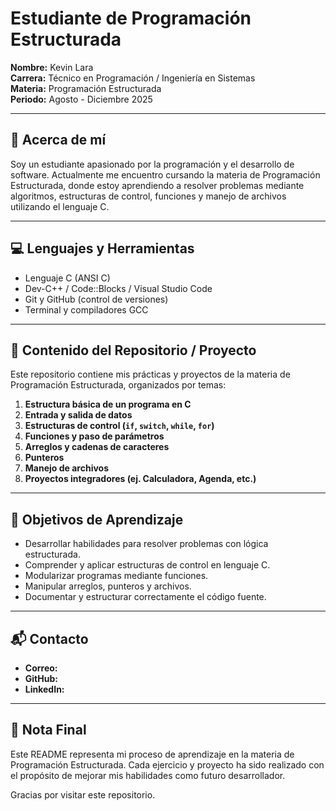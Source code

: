 # Estudiante de Programación Estructurada

**Nombre:** Kevin Lara  
**Carrera:** Técnico en Programación / Ingeniería en Sistemas  
**Materia:** Programación Estructurada  
**Periodo:** Agosto - Diciembre 2025

---

## 📘 Acerca de mí

Soy un estudiante apasionado por la programación y el desarrollo de software. Actualmente me encuentro cursando la materia de Programación Estructurada, donde estoy aprendiendo a resolver problemas mediante algoritmos, estructuras de control, funciones y manejo de archivos utilizando el lenguaje C.

---

## 💻 Lenguajes y Herramientas

- Lenguaje C (ANSI C)
- Dev-C++ / Code::Blocks / Visual Studio Code
- Git y GitHub (control de versiones)
- Terminal y compiladores GCC

---

## 📂 Contenido del Repositorio / Proyecto

Este repositorio contiene mis prácticas y proyectos de la materia de Programación Estructurada, organizados por temas:

1. **Estructura básica de un programa en C**
2. **Entrada y salida de datos**
3. **Estructuras de control (`if`, `switch`, `while`, `for`)**
4. **Funciones y paso de parámetros**
5. **Arreglos y cadenas de caracteres**
6. **Punteros**
7. **Manejo de archivos**
8. **Proyectos integradores (ej. Calculadora, Agenda, etc.)**

---

## 🎯 Objetivos de Aprendizaje

- Desarrollar habilidades para resolver problemas con lógica estructurada.
- Comprender y aplicar estructuras de control en lenguaje C.
- Modularizar programas mediante funciones.
- Manipular arreglos, punteros y archivos.
- Documentar y estructurar correctamente el código fuente.

---

## 📬 Contacto

- **Correo:**  
- **GitHub:**  
- **LinkedIn:** 

---

## 🚀 Nota Final

Este README representa mi proceso de aprendizaje en la materia de Programación Estructurada. Cada ejercicio y proyecto ha sido realizado con el propósito de mejorar mis habilidades como futuro desarrollador.

Gracias por visitar este repositorio.